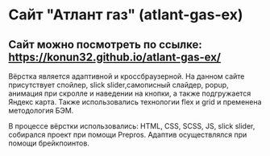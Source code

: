 # Сайт "Атлант газ" (atlant-gas-ex)

## Сайт можно посмотреть по ссылке: https://konun32.github.io/atlant-gas-ex/

Вёрстка является адаптивной и кроссбраузерной. На данном сайте присутствует спойлер, slick slider,самописный слайдер, popup, анимация при скролле и наведении на кнопки, а также подгружается Яндекс карта. Также использовались технологии flex и grid и пременена методология БЭМ.

В процессе вёрстки использовались: HTML, CSS, SCSS, JS, slick slider, собирался проект при помощи Prepros. Адаптив осуществлялся при помощи брейкпоинтов.